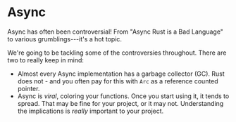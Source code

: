 # Async

Async has often been controversial! From "Async Rust is a Bad Language" to various grumblings---it's a hot topic.

We're going to be tackling some of the controversies throughout. There are two to really keep in mind:

* Almost every Async implementation has a garbage collector (GC). Rust does not - and you often pay for this with `Arc` as a reference counted pointer.
* Async is *viral*, coloring your functions. Once you start using it, it tends to spread. That may be fine for your project, or it may not. Understanding the implications is *really* important to your project.